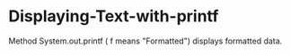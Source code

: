 # Displaying-Text-with-printf
Method System.out.printf ( f means "Formatted") displays formatted data.
